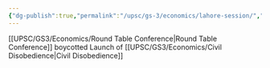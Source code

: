 ```yaml
---
{"dg-publish":true,"permalink":"/upsc/gs-3/economics/lahore-session/","dgHomeLink":true,"dgPassFrontmatter":false}
---
```




[[UPSC/GS3/Economics/Round Table Conference|Round Table Conference]] boycotted 
Launch of [[UPSC/GS3/Economics/Civil Disobedience|Civil Disobedience]]

